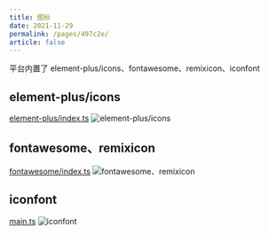 ```yaml
---
title: 图标
date: 2021-11-29
permalink: /pages/497c2e/
article: false
---
```


平台内置了 element-plus/icons、fontawesome、remixicon、iconfont

## element-plus/icons

[element-plus/index.ts](https://gitee.com/yiming_chang/vue-pure-admin/blob/main/src/plugins/element-plus/index.ts#L52) <Badge text="代码"/>
![element-plus/icons](/img/guide/ep.png)

## fontawesome、remixicon

[fontawesome/index.ts](https://gitee.com/yiming_chang/vue-pure-admin/blob/main/src/plugins/fontawesome/index.ts) <Badge text="代码"/>
![fontawesome、remixicon](/img/guide/fontawesome.png)

## iconfont

[main.ts](https://gitee.com/yiming_chang/vue-pure-admin/blob/main/src/main.ts#L16) <Badge text="代码"/>
![iconfont](/img/guide/iconfont.png)
